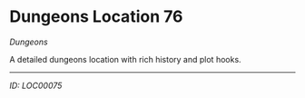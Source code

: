 # Dungeons Location 76

*Dungeons*

A detailed dungeons location with rich history and plot hooks.

---
*ID: LOC00075*